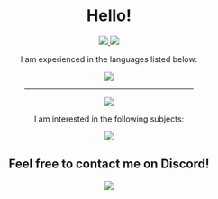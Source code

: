 <div id="header" align="center">
  <h1>Hello!</h1>
  <div id="badges">
    <a href="https://www.linkedin.com/in/37743-yibg">
      <img src="https://img.shields.io/static/v1?style=for-the-badge&logo=linkedin&label=LinkedIn&labelColor=blue&message=Yousef%20Gomaa&color=gray"/>
    <a href="https://app.datacamp.com/profile/yousefgomaa">
      <img src="https://img.shields.io/static/v1?style=for-the-badge&logo=datacamp&label=DataCamp&labelColor=white&message=Yousef%20Gomaa&color=gray"/>
    </a>
  </div>
  <div id="languages">
    <p>I am experienced in the languages listed below:</p>
    <img src="https://skillicons.dev/icons?i=godot,cpp,cs,c,r,py,vim,linux,bash,matlab,git,arduino,dotnet,html,css&perline=5"/>
  </div>
  <hr width=300>
  <div id="stats">
    <img src="https://github-readme-stats.vercel.app/api/top-langs/?username=37743&layout=donut&theme=tokyonight" />
  </div>
  <div id="languages">
    <p>I am interested in the following subjects:</p>
    <img src="https://skillicons.dev/icons?i=mysql,godot,js,java,kotlin,rust,php"/>
  </div>
  <div>
    <h2> Feel free to contact me on Discord!</h2>
    <img src="https://img.shields.io/static/v1?style=for-the-badge&logo=discord&label=Discord&labelColor=white&message=37743&color=gray"/>
  </div>
</div>

